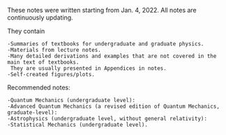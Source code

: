 These notes were written starting from Jan. 4, 2022. All notes are continuously updating. 

They contain

	-Summaries of textbooks for undergraduate and graduate physics.
	-Materials from lecture notes.
    -Many detailed derivations and examples that are not covered in the main text of textbooks. 
	 They are usually presented in Appendices in notes.
    -Self-created figures/plots.

Recommended notes: 

    -Quantum Mechanics (undergraduate level): 
    -Advanced Quantum Mechanics (a revised edition of Quantum Mechanics, graduate-level): 
    -Astrophysics (undergraduate level, without general relativity): 
    -Statistical Mechanics (undergraduate level).
